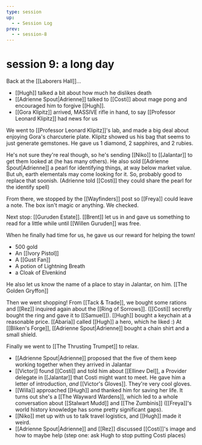 ```yaml
---
type: session
up:
  - - Session Log
prev:
  - - session-8
---
```


# session 9: a long day

Back at the [[Laborers Hall]]... 
- [[Hugh]] talked a bit about how much he dislikes death
- [[Adrienne Spout|Adrienne]] talked to [[Costi]] about mage pong and encouraged him to forgive [[Hugh]].
- [[Gora Klipitz]] arrived, MASSIVE rifle in hand, to say [[Professor Leonard Klipitz]] had news for us

We went to [[Professor Leonard Klipitz]]'s lab, and made a big deal about enjoying Gora's charcuterie plate. Klipitz showed us his bag that seems to just generate gemstones. He gave us 1 diamond, 2 sapphires, and 2 rubies.

He's not sure they're real though, so he's sending [[Niko]] to [[Jalantar]] to get them looked at (he has many others). He also sold [[Adrienne Spout|Adrienne]] a pearl for identifying things, at way below market value. But uh, earth elementals may come looking for it. So, probably good to replace that soonish. (Adrienne told [[Costi]] they could share the pearl for the identify spell)

From there, we stopped by the [[Wayfinders]] post so [[Freya]] could leave a note. The box isn't magic or anything. We checked.

Next stop: [[Guruden Estate]]. [[Brent]] let us in and gave us something to read for a little while until [[Willen Guruden]] was free. 

When he finally had time for us, he gave us our reward for helping the town!
- 500 gold
- An [[Ivory Pistol]]
- A [[Gust Fan]]
- A potion of Lightning Breath
- a Cloak of Elvenkind

He also let us know the name of a place to stay in Jalantar, on him. [[The Golden Gryffon]]

Then we went shopping! From [[Tack & Trade]], we bought some rations and [[Rez]] inquired again about the [[Ring of Sorrows]]. ([[Costi]] secretly bought the ring and gave it to [[Samuel]]). [[Hugh]] bought a keychain at a reasonable price. [[Abaria]] called [[Hugh]] a hero, which he liked :) At [[Bliken's Forge]], [[Adrienne Spout|Adrienne]] bought a chain shirt and a small shield.

Finally we went to [[The Thrusting Trumpet]] to relax. 
- [[Adrienne Spout|Adrienne]] proposed that the five of them keep working together when they arrived in Jalantar
- [[Victor]] found [[Costi]] and told him about [[Ellinev Del]], a Provider delegate in [[Jalantar]] that Costi might want to meet. He gave him a letter of introduction, *and* [[Victor's Gloves]]. They're very cool gloves.
- [[Willa]] approached [[Hugh]] and thanked him for saving her life. It turns out she's a [[The Wayward Wardens]], which led to a whole conversation about [[Stalwart Mudd]] and  [[The Zumbinis]] ([[Freya]]'s world history knowledge has some pretty significant gaps). 
- [[Niko]] met up with us to talk travel logistics, and [[Hugh]] made it weird.
- [[Adrienne Spout|Adrienne]] and [[Rez]] discussed [[Costi]]'s image and how to maybe help (step one: ask Hugh to stop putting Costi places)


